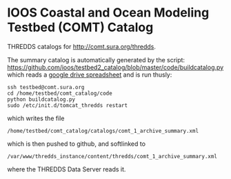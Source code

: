 IOOS Coastal and Ocean Modeling Testbed (COMT) Catalog
================

THREDDS catalogs for <http://comt.sura.org/thredds>. 


The summary catalog is automatically generated by the script:
https://github.com/ioos/testbed2_catalog/blob/master/code/buildcatalog.py
which reads a [google drive spreadsheet](https://docs.google.com/spreadsheet/ccc?key=0AmAEVaW9GoHedFZHU3Z4c1pyMkozWmJxSUlGSDk3eVE&usp=drive_web#gid=0) and is run thusly:
```
ssh testbed@comt.sura.org
cd /home/testbed/comt_catalog/code
python buildcatalog.py
sudo /etc/init.d/tomcat_thredds restart
```
which writes the file
```
/home/testbed/comt_catalog/catalogs/comt_1_archive_summary.xml
```
which is then pushed to github, and softlinked to 
```
/var/www/thredds_instance/content/thredds/comt_1_archive_summary.xml
```
where the THREDDS Data Server reads it.

